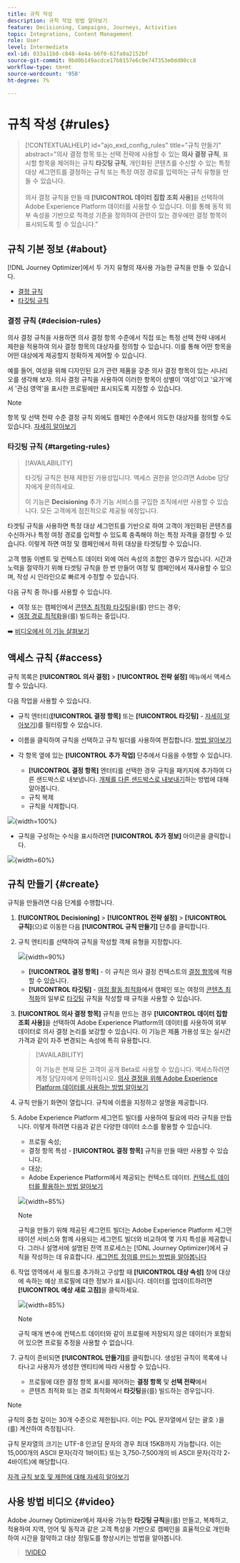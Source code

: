 ```yaml
---
title: 규칙 작성
description: 규칙 작업 방법 알아보기
feature: Decisioning, Campaigns, Journeys, Activities
topic: Integrations, Content Management
role: User
level: Intermediate
exl-id: 033a11b8-c848-4e4a-b6f0-62fa0a2152bf
source-git-commit: 9bd0b149acdce17b8157e6c0e747353e0dd00cc8
workflow-type: tm+mt
source-wordcount: '958'
ht-degree: 7%

---
```


# 규칙 작성 {#rules}

>[!CONTEXTUALHELP]
>id="ajo_exd_config_rules"
>title="규칙 만들기"
>abstract="의사 결정 항목 또는 선택 전략에 사용할 수 있는 **의사 결정 규칙**, 표시할 항목을 제어하는 규칙 **타깃팅 규칙**, 개인화된 콘텐츠를 수신할 수 있는 특정 대상 세그먼트를 결정하는 규칙 또는 특정 여정 경로를 입력하는 규칙 유형을 만들 수 있습니다.<br/><br/>의사 결정 규칙을 만들 때 **[!UICONTROL 데이터 집합 조회 사용]**&#x200B;을 선택하여 Adobe Experience Platform 데이터를 사용할 수 있습니다. 이를 통해 동적 외부 속성을 기반으로 적격성 기준을 정의하여 관련이 있는 경우에만 결정 항목이 표시되도록 할 수 있습니다."

## 규칙 기본 정보 {#about}

[!DNL Journey Optimizer]에서 두 가지 유형의 재사용 가능한 규칙을 만들 수 있습니다.

* [결정 규칙](#decision-rules)
* [타깃팅 규칙](#targeting-rules)

### 결정 규칙 {#decision-rules}

의사 결정 규칙을 사용하면 의사 결정 항목 수준에서 직접 또는 특정 선택 전략 내에서 제한을 적용하여 의사 결정 항목의 대상자를 정의할 수 있습니다. 이를 통해 어떤 항목을 어떤 대상에게 제공할지 정확하게 제어할 수 있습니다.

예를 들어, 여성을 위해 디자인된 요가 관련 제품을 갖춘 의사 결정 항목이 있는 시나리오를 생각해 보자. 의사 결정 규칙을 사용하여 이러한 항목이 성별이 &#39;여성&#39;이고 &#39;요가&#39;에서 &#39;관심 영역&#39;을 표시한 프로필에만 표시되도록 지정할 수 있습니다.

>[!NOTE]
>
>항목 및 선택 전략 수준 결정 규칙 외에도 캠페인 수준에서 의도한 대상자를 정의할 수도 있습니다. [자세히 알아보기](../campaigns/create-campaign.md#audience)

### 타깃팅 규칙 {#targeting-rules}

>[!AVAILABILITY]
>
>타깃팅 규칙은 현재 제한된 가용성입니다. 액세스 권한을 얻으려면 Adobe 담당자에게 문의하세요.
>
>이 기능은 **Decisioning** 추가 기능 서비스를 구입한 조직에서만 사용할 수 있습니다. 모든 고객에게 점진적으로 제공될 예정입니다.

타겟팅 규칙을 사용하면 특정 대상 세그먼트를 기반으로 하여 고객이 개인화된 콘텐츠를 수신하거나 특정 여정 경로를 입력할 수 있도록 충족해야 하는 특정 자격을 결정할 수 있습니다. 이렇게 하면 여정 및 캠페인에서 하위 대상을 타겟팅할 수 있습니다.

고객 행동 이벤트 및 컨텍스트 데이터 외에 여러 속성의 조합인 경우가 많습니다. 시간과 노력을 절약하기 위해 타겟팅 규칙을 한 번 만들어 여정 및 캠페인에서 재사용할 수 있으며, 작성 시 인라인으로 빠르게 수정할 수 있습니다.

다음 규칙 중 하나를 사용할 수 있습니다.

* 여정 또는 캠페인에서 [콘텐츠 최적화 타깃팅](../campaigns/campaigns-message-optimization.md#targeting)을(를) 만드는 경우;
* [여정 경로 최적화](../building-journeys/optimize.md#targeting)을(를) 빌드하는 중입니다.

➡️ [비디오에서 이 기능 살펴보기](#video)

## 액세스 규칙 {#access}

규칙 목록은 **[!UICONTROL 의사 결정]** > **[!UICONTROL 전략 설정]** 메뉴에서 액세스할 수 있습니다.

다음 작업을 사용할 수 있습니다.

* 규칙 엔터티(**[!UICONTROL 결정 항목]** 또는 **[!UICONTROL 타깃팅]** - [자세히 알아보기](#about))를 필터링할 수 있습니다.

* 이름을 클릭하여 규칙을 선택하고 규칙 빌더를 사용하여 편집합니다. [방법 알아보기](#create)

* 각 항목 옆에 있는 **[!UICONTROL 추가 작업]** 단추에서 다음을 수행할 수 있습니다.

   * **[!UICONTROL 결정 항목]** 엔터티를 선택한 경우 규칙을 패키지에 추가하여 다른 샌드박스로 내보냅니다. [개체를 다른 샌드박스로 내보내기](../configuration/copy-objects-to-sandbox.md)하는 방법에 대해 알아봅니다.
   * 규칙 복제
   * 규칙을 삭제합니다.

![](assets/rules-list.png){width=100%}

* 규칙을 구성하는 수식을 표시하려면 **[!UICONTROL 추가 정보]** 아이콘을 클릭합니다.

![](assets/rule-formula.png){width=60%}

## 규칙 만들기 {#create}

규칙을 만들려면 다음 단계를 수행합니다.

1. **[!UICONTROL Decisioning]** > **[!UICONTROL 전략 설정]** > **[!UICONTROL 규칙]**(으)로 이동한 다음 **[!UICONTROL 규칙 만들기]** 단추를 클릭합니다.

1. 규칙 엔티티를 선택하여 규칙을 작성할 객체 유형을 지정합니다.

   ![](assets/rules-select-entity.png){width=90%}

   * **[!UICONTROL 결정 항목]** - 이 규칙은 의사 결정 컨텍스트의 [결정 항목](#decision-rules)에 적용할 수 있습니다.
   * **[!UICONTROL 타깃팅]** - [여정 활동 최적화](#targeting-rules)에서 캠페인 또는 여정의 [콘텐츠 최적화](../campaigns/campaigns-message-optimization.md#targeting)의 일부로 [타깃팅](../building-journeys/optimize.md#targeting) 규칙을 작성할 때 규칙을 사용할 수 있습니다.

1. **[!UICONTROL 의사 결정 항목]** 규칙을 만드는 경우 **[!UICONTROL 데이터 집합 조회 사용]**&#x200B;을 선택하여 Adobe Experience Platform의 데이터를 사용하여 외부 데이터로 의사 결정 논리를 보강할 수 있습니다. 이 기능은 제품 가용성 또는 실시간 가격과 같이 자주 변경되는 속성에 특히 유용합니다.

   >[!AVAILABILITY]
   >
   >이 기능은 현재 모든 고객이 공개 Beta로 사용할 수 있습니다. 액세스하려면 계정 담당자에게 문의하십시오. [의사 결정을 위해 Adobe Experience Platform 데이터를 사용하는 방법 알아보기](../experience-decisioning/aep-data-exd.md)

1. 규칙 만들기 화면이 열립니다. 규칙에 이름을 지정하고 설명을 제공합니다.

1. Adobe Experience Platform 세그먼트 빌더를 사용하여 필요에 따라 규칙을 만듭니다. 이렇게 하려면 다음과 같은 다양한 데이터 소스를 활용할 수 있습니다.
   * 프로필 속성;
   * 결정 항목 특성 - **[!UICONTROL 결정 항목]** 규칙을 만들 때만 사용할 수 있습니다.
   * 대상;
   * Adobe Experience Platform에서 제공되는 컨텍스트 데이터. [컨텍스트 데이터를 활용하는 방법 알아보기](context-data.md)

   ![](assets/decision-rules-build.png){width=85%}

   >[!NOTE]
   >
   >규칙을 만들기 위해 제공된 세그먼트 빌더는 Adobe Experience Platform 세그먼테이션 서비스와 함께 사용되는 세그먼트 빌더와 비교하여 몇 가지 특성을 제공합니다. 그러나 설명서에 설명된 전역 프로세스는 [!DNL Journey Optimizer]에서 규칙을 작성하는 데 유효합니다. [세그먼트 정의를 만드는 방법을 알아봅니다](../audience/creating-a-segment-definition.md)

1. 작업 영역에서 새 필드를 추가하고 구성할 때 **[!UICONTROL 대상 속성]** 창에 대상에 속하는 예상 프로필에 대한 정보가 표시됩니다. 데이터를 업데이트하려면 **[!UICONTROL 예상 새로 고침]**&#x200B;을 클릭하세요.

   ![](assets/decision-rule-audience-properties.png){width=85%}

   >[!NOTE]
   >
   >규칙 매개 변수에 컨텍스트 데이터와 같이 프로필에 저장되지 않은 데이터가 포함되어 있으면 프로필 추정을 사용할 수 없습니다.

1. 규칙이 준비되면 **[!UICONTROL 만들기]**&#x200B;를 클릭합니다. 생성된 규칙이 목록에 나타나고 사용자가 생성한 엔티티에 따라 사용할 수 있습니다.

   * 프로필에 대한 결정 항목 표시를 제어하는 **결정 항목** 및 **선택 전략**&#x200B;에서
   * 콘텐츠 최적화 또는 경로 최적화에서 **타깃팅**&#x200B;을(를) 빌드하는 경우입니다.

>[!NOTE]
>
>규칙의 중첩 깊이는 30개 수준으로 제한됩니다. 이는 PQL 문자열에서 닫는 괄호 `)`을(를) 계산하여 측정됩니다.
>
>규칙 문자열의 크기는 UTF-8 인코딩 문자의 경우 최대 15KB까지 가능합니다. 이는 15,000개의 ASCII 문자(각각 1바이트) 또는 3,750-7,500개의 비 ASCII 문자(각각 2-4바이트)에 해당합니다.
>
>[자격 규칙 보호 및 제한에 대해 자세히 알아보기](decisioning-guardrails.md#eligibility-rules)

## 사용 방법 비디오 {#video}

Adobe Journey Optimizer에서 재사용 가능한 **타깃팅 규칙**&#x200B;을(를) 만들고, 복제하고, 적용하여 지역, 언어 및 동작과 같은 고객 특성을 기반으로 캠페인을 효율적으로 개인화하여 시간을 절약하고 대상 정밀도를 향상시키는 방법을 알아봅니다.

>[!VIDEO](https://video.tv.adobe.com/v/3476134/?captions=kor&quality=12)
